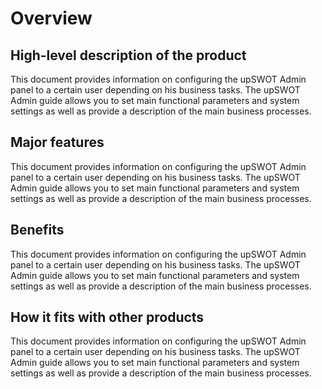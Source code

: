 # Overview

## **High-level description of the product**

This document provides information on configuring the upSWOT Admin panel to a certain user depending on his business tasks. The upSWOT Admin guide allows you to set main functional parameters and system settings as well as provide a description of the main business processes.

## Major features&#x20;

This document provides information on configuring the upSWOT Admin panel to a certain user depending on his business tasks. The upSWOT Admin guide allows you to set main functional parameters and system settings as well as provide a description of the main business processes.

## Benefits

This document provides information on configuring the upSWOT Admin panel to a certain user depending on his business tasks. The upSWOT Admin guide allows you to set main functional parameters and system settings as well as provide a description of the main business processes.

## How it fits with other products

This document provides information on configuring the upSWOT Admin panel to a certain user depending on his business tasks. The upSWOT Admin guide allows you to set main functional parameters and system settings as well as provide a description of the main business processes.
